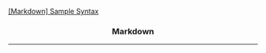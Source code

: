 [[Markdown] Sample Syntax](https://bmk0703.tistory.com/56)  
### <center>Markdown</center>
-------



